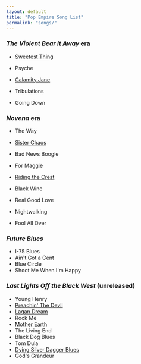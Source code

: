 ```yaml
---
layout: default
title: "Pop Empire Song List"
permalink: "songs/"
---
```


### *The Violent Bear It Away* era ###

 + [Sweetest Thing](songs/sweetest-thing.pdf)
 + Psyche
 + [Calamity Jane](songs/calamity-jane.pdf)
 + Tribulations

 + Going Down

### *Novena* era ###

 + The Way
 + [Sister Chaos](sister-chaos.txt)
 + Bad News Boogie
 + For Maggie
 + [Riding the Crest](RIDING%20THE%20CREST.txt)

 + Black Wine
 + Real Good Love
 + Nightwalking
 + Fool All Over

### *Future Blues* ###

 + I-75 Blues
 + Ain't Got a Cent
 + Blue Circle
 + Shoot Me When I'm Happy

### *Last Lights Off the Black West* (unreleased) ###

 + Young Henry
 + [Preachin' The Devil](songs/preachin-the-devil.pdf)
 + [Lagan Dream](LAGAN%20DREAM.txt)
 + Rock Me
 + [Mother Earth](songs/mother-earth)
 + The Living End
 + Black Dog Blues
 + Tom Dula
 + [Dying Silver Dagger Blues](silver-dagger.txt)
 + God's Grandeur
